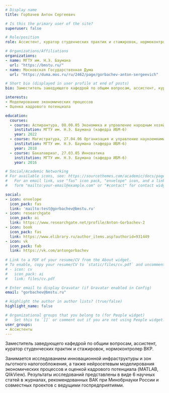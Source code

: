 ```yaml
---
# Display name
title: Горбачев Антон Сергеевич

# Is this the primary user of the site?
superuser: false

# Role/position
role: Ассистент, куратор студенческих практик и стажировок, нормоконтролер ВКР

# Organizations/Affiliations
organizations:
- name: МГТУ им. Н.Э. Баумана
  url: "https://bmstu.ru/"
- name: Московская Государственная Дума
  url: "https://duma.mos.ru/ru/2462/page/gorbachev-anton-sergeevich"

# Short bio (displayed in user profile at end of posts)
bio: Заместитель заведующего кафедрой по общим вопросам, ассистент, куратор студенческих практик и стажировок, нормоконтролер ВКР

interests:
- Моделирование экономических процессов
- Оценка кадрового потенциала

education:
  courses:
  - course: Аспирантура, 08.00.05 Экономика и управление народным хозяйством
    institution: МГТУ им. Н.Э. Баумана (кафедра ИБМ-6)
    year: 2022
  - course: Магистратура, 27.04.06 Организация и управление наукоемкими производствами
    institution: МГТУ им. Н.Э. Баумана (кафедра ИБМ-6)
    year: 2018
  - course: Бакалавриат, 27.03.05 Инноватика
    institution: МГТУ им. Н.Э. Баумана (кафедра ИБМ-6)
    year: 2016

# Social/Academic Networking
# For available icons, see: https://sourcethemes.com/academic/docs/page-builder/#icons
#   For an email link, use "fas" icon pack, "envelope" icon, and a link in the
#   form "mailto:your-email@example.com" or "#contact" for contact widget.

social:
- icon: envelope
  icon_pack: fas
  link: 'mailto:test@gorbachev@bmstu.ru'
- icon: researchgate
  icon_pack: ai
  link: https://www.researchgate.net/profile/Anton-Gorbachev-2
- icon: book
  icon_pack: fas
  link: https://www.elibrary.ru/author_items.asp?authorid=931449
- icon: vk
  icon_pack: fab
  link: https://vk.com/antongorbachev
  
# Link to a PDF of your resume/CV from the About widget.
# To enable, copy your resume/CV to `static/files/cv.pdf` and uncomment the lines below.
# - icon: cv
#   icon_pack: ai
#   link: files/cv.pdf

# Enter email to display Gravatar (if Gravatar enabled in Config)
email: "gorbachev@bmstu.ru"

# Highlight the author in author lists? (true/false)
highlight_name: false

# Organizational groups that you belong to (for People widget)
#   Set this to `[]` or comment out if you are not using People widget.
user_groups:
- Ассистенты
---
```


Заместитель заведующего кафедрой по общим вопросам, ассистент, куратор студенческих практик и стажировок, нормоконтролер ВКР.

Занимается исследованием инновационной инфраструктуры и зон льготного налогообложения, а также нейросетевым моделирования экономических процессов и оценкой кадрового потенциала (MATLAB, QlikView). Результаты исследований представлены в виде 6 научных статей в журналах, рекомендованных ВАК при Минобрнауки России и совместных проектов с ведущими госпредприятиями.
